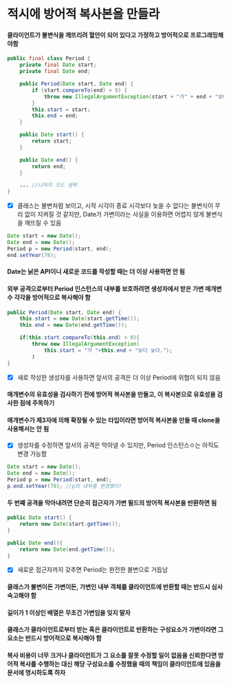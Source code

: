 # 적시에 방어적 복사본을 만들라

#### 클라이언트가 불변식을 깨뜨리려 혈안이 되어 있다고 가정하고 방어적으로 프로그래밍해야함

~~~java
public final class Period {
    private final Date start;
    private final Date end;

    public Period(Date start, Date end) {
        if (start.compareTo(end) > 0) {
            throw new IllegalArgumentException(start + "가" + end + "보다 늦다.");
        }
        this.start = start;
        this.end = end;
    }

    public Date start() {
        return start;
    }

    public Date end() {
        return end;
    }

    ... //나머지 코드 생략
}
~~~

- [x] 클래스는 불변처럼 보이고, 시작 시각이 종료 시각보다 늦을 수 없다는 불변식이 무리 없이 지켜질 것 같지만, Date가 가변이라는 사실을 이용하면 어렵지 않게 불변식을 깨뜨릴 수 있음

~~~java
Date start = new Date();
Date end = new Date();
Period p = new Period(start, end);
end.setYear(78);
~~~
#### Date는 낡은 API이니 새로운 코드를 작성할 때는 더 이상 사용하면 안 됨
#### 외부 공격으로부터 Period 인스턴스의 내부를 보호하려면 생성자에서 받은 가변 매개변수 각각을 방어적으로 복사해야 함
~~~java
public Period(Date start, Date end) {
    this.start = new Date(start.getTime());
    this.end = new Date(end.getTime());

    if(this.start.compareTo(this.end) > 0){
        throw new IllegalArgumentException(
            this.start = "가 "+this.end + "보다 늦다.");
        )
}
~~~
- [x] 새로 작성한 생성자를 사용하면 앞서의 공격은 더 이상 Period에 위협이 되지 않음
#### 매개변수의 유효성을 검사하기 전에 방어적 복사본을 만들고, 이 복사본으로 유효성을 검사한 점에 주목하기
#### 매개변수가 제3자에 의해 확장될 수 있는 타입이라면 방어적 복사본을 만들 때 clone을 사용해서는 안 됨
- [x] 생성자를 수정하면 앞서의 공격은 막아낼 수 있지만, Period 인스턴스ㅇ는 아직도 변경 가능함
~~~java
Date start = new Date();
Date end = new Date();
Period p = new Period(start, end);
p.end.setYear(78); //p의 내부를 변경했다!
~~~
#### 두 번째 공격을 막아내려면 단순히 접근자가 가변 필드의 방어적 복사본을 반환하면 됨
~~~java
public Date start() {
    return new Date(start.getTime());
}

public Date end(){
    return new Date(end.getTime());
}
~~~
- [x] 새로운 접근자까지 갖추면 Period는 완전한 불변으로 거듭남
#### 클래스가 불변이든 가변이든, 가변인 내부 객체를 클라이언트에 반환할 때는 반드시 심사숙고해야 함
#### 길이가 1 이상인 배열은 무조건 가변임을 잊지 말자
#### 클래스가 클라이언트로부터 받는 혹은 클라이언트로 반환하는 구성요소가 가변이라면 그 요소는 반드시 방어적으로 복사해야 함
#### 복사 비용이 너무 크거나 클라이언트가 그 요소를 잘못 수정할 일이 없음을 신뢰한다면 방어적 복사를 수행하는 대신 해당 구성요소를 수정했을 때의 책임이 클라이언트에 있음을 문서에 명시하도록 하자